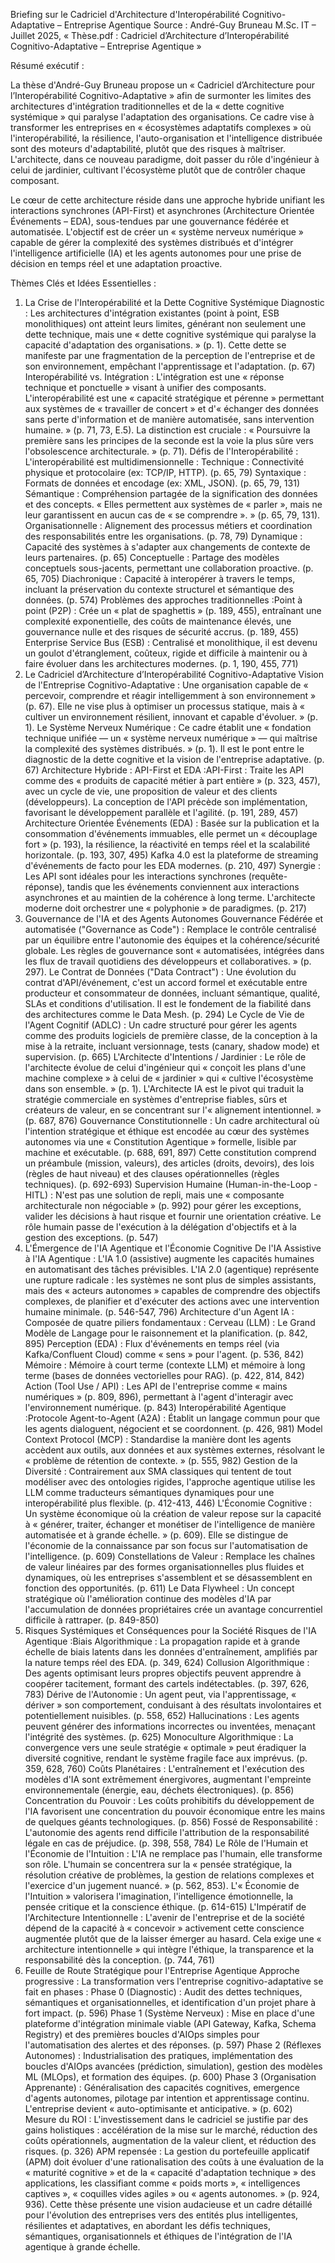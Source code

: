 Briefing sur le Cadriciel d'Architecture d'Interopérabilité Cognitivo-Adaptative – Entreprise Agentique
Source : André-Guy Bruneau M.Sc. IT – Juillet 2025, « Thèse.pdf : Cadriciel d’Architecture d’Interopérabilité Cognitivo-Adaptative – Entreprise Agentique »

Résumé exécutif :

La thèse d'André-Guy Bruneau propose un « Cadriciel d’Architecture pour l’Interopérabilité Cognitivo-Adaptative » afin de surmonter les limites des architectures d'intégration traditionnelles et de la « dette cognitive systémique » qui paralyse l'adaptation des organisations. Ce cadre vise à transformer les entreprises en « écosystèmes adaptatifs complexes » où l'interopérabilité, la résilience, l'auto-organisation et l'intelligence distribuée sont des moteurs d'adaptabilité, plutôt que des risques à maîtriser. L'architecte, dans ce nouveau paradigme, doit passer du rôle d'ingénieur à celui de jardinier, cultivant l'écosystème plutôt que de contrôler chaque composant.

Le cœur de cette architecture réside dans une approche hybride unifiant les interactions synchrones (API-First) et asynchrones (Architecture Orientée Événements – EDA), sous-tendues par une gouvernance fédérée et automatisée. L'objectif est de créer un « système nerveux numérique » capable de gérer la complexité des systèmes distribués et d'intégrer l'intelligence artificielle (IA) et les agents autonomes pour une prise de décision en temps réel et une adaptation proactive.

Thèmes Clés et Idées Essentielles :
1. La Crise de l'Interopérabilité et la Dette Cognitive Systémique
Diagnostic : Les architectures d'intégration existantes (point à point, ESB monolithiques) ont atteint leurs limites, générant non seulement une dette technique, mais une « dette cognitive systémique qui paralyse la capacité d'adaptation des organisations. » (p. 1). Cette dette se manifeste par une fragmentation de la perception de l'entreprise et de son environnement, empêchant l'apprentissage et l'adaptation. (p. 67)
Interopérabilité vs. Intégration : L'intégration est une « réponse technique et ponctuelle » visant à unifier des composants. L'interopérabilité est une « capacité stratégique et pérenne » permettant aux systèmes de « travailler de concert » et d'« échanger des données sans perte d'information et de manière automatisée, sans intervention humaine. » (p. 71, 73, E.5). La distinction est cruciale : « Poursuivre la première sans les principes de la seconde est la voie la plus sûre vers l'obsolescence architecturale. » (p. 71).
Défis de l'Interopérabilité : L'interopérabilité est multidimensionnelle :
Technique : Connectivité physique et protocolaire (ex: TCP/IP, HTTP). (p. 65, 79)
Syntaxique : Formats de données et encodage (ex: XML, JSON). (p. 65, 79, 131)
Sémantique : Compréhension partagée de la signification des données et des concepts. « Elles permettent aux systèmes de « parler », mais ne leur garantissent en aucun cas de « se comprendre ». » (p. 65, 79, 131).
Organisationnelle : Alignement des processus métiers et coordination des responsabilités entre les organisations. (p. 78, 79)
Dynamique : Capacité des systèmes à s'adapter aux changements de contexte de leurs partenaires. (p. 65)
Conceptuelle : Partage des modèles conceptuels sous-jacents, permettant une collaboration proactive. (p. 65, 705)
Diachronique : Capacité à interopérer à travers le temps, incluant la préservation du contexte structurel et sémantique des données. (p. 574)
Problèmes des approches traditionnelles :Point à point (P2P) : Crée un « plat de spaghettis » (p. 189, 455), entraînant une complexité exponentielle, des coûts de maintenance élevés, une gouvernance nulle et des risques de sécurité accrus. (p. 189, 455)
Enterprise Service Bus (ESB) : Centralisé et monolithique, il est devenu un goulot d'étranglement, coûteux, rigide et difficile à maintenir ou à faire évoluer dans les architectures modernes. (p. 1, 190, 455, 771)
2. Le Cadriciel d’Architecture d’Interopérabilité Cognitivo-Adaptative
Vision de l'Entreprise Cognitivo-Adaptative : Une organisation capable de « percevoir, comprendre et réagir intelligemment à son environnement » (p. 67). Elle ne vise plus à optimiser un processus statique, mais à « cultiver un environnement résilient, innovant et capable d'évoluer. » (p. 1).
Le Système Nerveux Numérique : Ce cadre établit une « fondation technique unifiée — un « système nerveux numérique » — qui maîtrise la complexité des systèmes distribués. » (p. 1). Il est le pont entre le diagnostic de la dette cognitive et la vision de l'entreprise adaptative. (p. 67)
Architecture Hybride : API-First et EDA :API-First : Traite les API comme des « produits de capacité métier à part entière » (p. 323, 457), avec un cycle de vie, une proposition de valeur et des clients (développeurs). La conception de l'API précède son implémentation, favorisant le développement parallèle et l'agilité. (p. 191, 289, 457)
Architecture Orientée Événements (EDA) : Basée sur la publication et la consommation d'événements immuables, elle permet un « découplage fort » (p. 193), la résilience, la réactivité en temps réel et la scalabilité horizontale. (p. 193, 307, 495) Kafka 4.0 est la plateforme de streaming d'événements de facto pour les EDA modernes. (p. 210, 497)
Synergie : Les API sont idéales pour les interactions synchrones (requête-réponse), tandis que les événements conviennent aux interactions asynchrones et au maintien de la cohérence à long terme. L'architecte moderne doit orchestrer une « polyphonie » de paradigmes. (p. 217)
3. Gouvernance de l'IA et des Agents Autonomes
Gouvernance Fédérée et automatisée ("Governance as Code") : Remplace le contrôle centralisé par un équilibre entre l'autonomie des équipes et la cohérence/sécurité globale. Les règles de gouvernance sont « automatisées, intégrées dans les flux de travail quotidiens des développeurs et collaboratives. » (p. 297).
Le Contrat de Données ("Data Contract") : Une évolution du contrat d'API/événement, c'est un accord formel et exécutable entre producteur et consommateur de données, incluant sémantique, qualité, SLAs et conditions d'utilisation. Il est le fondement de la fiabilité dans des architectures comme le Data Mesh. (p. 294)
Le Cycle de Vie de l'Agent Cognitif (ADLC) : Un cadre structuré pour gérer les agents comme des produits logiciels de première classe, de la conception à la mise à la retraite, incluant versionnage, tests (canary, shadow mode) et supervision. (p. 665)
L'Architecte d'Intentions / Jardinier : Le rôle de l'architecte évolue de celui d'ingénieur qui « conçoit les plans d'une machine complexe » à celui de « jardinier » qui « cultive l'écosystème dans son ensemble. » (p. 1). L'Architecte IA est le pivot qui traduit la stratégie commerciale en systèmes d'entreprise fiables, sûrs et créateurs de valeur, en se concentrant sur l'« alignement intentionnel. » (p. 687, 876)
Gouvernance Constitutionnelle : Un cadre architectural où l'intention stratégique et éthique est encodée au cœur des systèmes autonomes via une « Constitution Agentique » formelle, lisible par machine et exécutable. (p. 688, 691, 897) Cette constitution comprend un préambule (mission, valeurs), des articles (droits, devoirs), des lois (règles de haut niveau) et des clauses opérationnelles (règles techniques). (p. 692-693)
Supervision Humaine (Human-in-the-Loop - HITL) : N'est pas une solution de repli, mais une « composante architecturale non négociable » (p. 992) pour gérer les exceptions, valider les décisions à haut risque et fournir une orientation créative. Le rôle humain passe de l'exécution à la délégation d'objectifs et à la gestion des exceptions. (p. 547)
4. L'Émergence de l'IA Agentique et l'Économie Cognitive
De l'IA Assistive à l'IA Agentique : L'IA 1.0 (assistive) augmente les capacités humaines en automatisant des tâches prévisibles. L'IA 2.0 (agentique) représente une rupture radicale : les systèmes ne sont plus de simples assistants, mais des « acteurs autonomes » capables de comprendre des objectifs complexes, de planifier et d'exécuter des actions avec une intervention humaine minimale. (p. 546-547, 796)
Architecture d'un Agent IA : Composée de quatre piliers fondamentaux :
Cerveau (LLM) : Le Grand Modèle de Langage pour le raisonnement et la planification. (p. 842, 895)
Perception (EDA) : Flux d'événements en temps réel (via Kafka/Confluent Cloud) comme « sens » pour l'agent. (p. 536, 842)
Mémoire : Mémoire à court terme (contexte LLM) et mémoire à long terme (bases de données vectorielles pour RAG). (p. 422, 814, 842)
Action (Tool Use / API) : Les API de l'entreprise comme « mains numériques » (p. 809, 896), permettant à l'agent d'interagir avec l'environnement numérique. (p. 843)
Interopérabilité Agentique :Protocole Agent-to-Agent (A2A) : Établit un langage commun pour que les agents dialoguent, négocient et se coordonnent. (p. 426, 981)
Model Context Protocol (MCP) : Standardise la manière dont les agents accèdent aux outils, aux données et aux systèmes externes, résolvant le « problème de rétention de contexte. » (p. 555, 982)
Gestion de la Diversité : Contrairement aux SMA classiques qui tentent de tout modéliser avec des ontologies rigides, l'approche agentique utilise les LLM comme traducteurs sémantiques dynamiques pour une interopérabilité plus flexible. (p. 412-413, 446)
L'Économie Cognitive : Un système économique où la création de valeur repose sur la capacité à « générer, traiter, échanger et monétiser de l'intelligence de manière automatisée et à grande échelle. » (p. 609). Elle se distingue de l'économie de la connaissance par son focus sur l'automatisation de l'intelligence. (p. 609)
Constellations de Valeur : Remplace les chaînes de valeur linéaires par des formes organisationnelles plus fluides et dynamiques, où les entreprises s'assemblent et se désassemblent en fonction des opportunités. (p. 611)
Le Data Flywheel : Un concept stratégique où l'amélioration continue des modèles d'IA par l'accumulation de données propriétaires crée un avantage concurrentiel difficile à rattraper. (p. 849-850)
5. Risques Systémiques et Conséquences pour la Société
Risques de l'IA Agentique :Biais Algorithmique : La propagation rapide et à grande échelle de biais latents dans les données d'entraînement, amplifiés par la nature temps réel des EDA. (p. 349, 624)
Collusion Algorithmique : Des agents optimisant leurs propres objectifs peuvent apprendre à coopérer tacitement, formant des cartels indétectables. (p. 397, 626, 783)
Dérive de l'Autonomie : Un agent peut, via l'apprentissage, « dériver » son comportement, conduisant à des résultats involontaires et potentiellement nuisibles. (p. 558, 652)
Hallucinations : Les agents peuvent générer des informations incorrectes ou inventées, menaçant l'intégrité des systèmes. (p. 625)
Monoculture Algorithmique : La convergence vers une seule stratégie « optimale » peut éradiquer la diversité cognitive, rendant le système fragile face aux imprévus. (p. 359, 628, 760)
Coûts Planétaires : L'entraînement et l'exécution des modèles d'IA sont extrêmement énergivores, augmentant l'empreinte environnementale (énergie, eau, déchets électroniques). (p. 856)
Concentration du Pouvoir : Les coûts prohibitifs du développement de l'IA favorisent une concentration du pouvoir économique entre les mains de quelques géants technologiques. (p. 856)
Fossé de Responsabilité : L'autonomie des agents rend difficile l'attribution de la responsabilité légale en cas de préjudice. (p. 398, 558, 784)
Le Rôle de l'Humain et l'Économie de l'Intuition : L'IA ne remplace pas l'humain, elle transforme son rôle. L'humain se concentrera sur la « pensée stratégique, la résolution créative de problèmes, la gestion de relations complexes et l'exercice d'un jugement nuancé. » (p. 562, 853). L'« Économie de l'Intuition » valorisera l'imagination, l'intelligence émotionnelle, la pensée critique et la conscience éthique. (p. 614-615)
L'Impératif de l'Architecture Intentionnelle : L'avenir de l'entreprise et de la société dépend de la capacité à « concevoir » activement cette conscience augmentée plutôt que de la laisser émerger au hasard. Cela exige une « architecture intentionnelle » qui intègre l'éthique, la transparence et la responsabilité dès la conception. (p. 744, 761)
6. Feuille de Route Stratégique pour l'Entreprise Agentique
Approche progressive : La transformation vers l'entreprise cognitivo-adaptative se fait en phases :
Phase 0 (Diagnostic) : Audit des dettes techniques, sémantiques et organisationnelles, et identification d'un projet phare à fort impact. (p. 596)
Phase 1 (Système Nerveux) : Mise en place d'une plateforme d'intégration minimale viable (API Gateway, Kafka, Schema Registry) et des premières boucles d'AIOps simples pour l'automatisation des alertes et des réponses. (p. 597)
Phase 2 (Réflexes Autonomes) : Industrialisation des pratiques, implémentation des boucles d'AIOps avancées (prédiction, simulation), gestion des modèles ML (MLOps), et formation des équipes. (p. 600)
Phase 3 (Organisation Apprenante) : Généralisation des capacités cognitives, emergence d'agents autonomes, pilotage par intention et apprentissage continu. L'entreprise devient « auto-optimisante et anticipative. » (p. 602)
Mesure du ROI : L'investissement dans le cadriciel se justifie par des gains holistiques : accélération de la mise sur le marché, réduction des coûts opérationnels, augmentation de la valeur client, et réduction des risques. (p. 326)
APM repensée : La gestion du portefeuille applicatif (APM) doit évoluer d'une rationalisation des coûts à une évaluation de la « maturité cognitive » et de la « capacité d'adaptation technique » des applications, les classifiant comme « poids morts », « intelligences captives », « coquilles vides agiles » ou « agents autonomes. » (p. 924, 936).
Cette thèse présente une vision audacieuse et un cadre détaillé pour l'évolution des entreprises vers des entités plus intelligentes, résilientes et adaptatives, en abordant les défis techniques, sémantiques, organisationnels et éthiques de l'intégration de l'IA agentique à grande échelle.